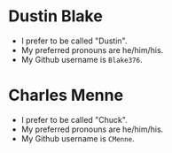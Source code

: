 # Dustin Blake

* I prefer to be called "Dustin".
* My preferred pronouns are he/him/his.
* My Github username is `Blake376`.

# Charles Menne

* I prefer to be called "Chuck".
* My preferred pronouns are he/him/his.
* My Github username is `CMenne`.
